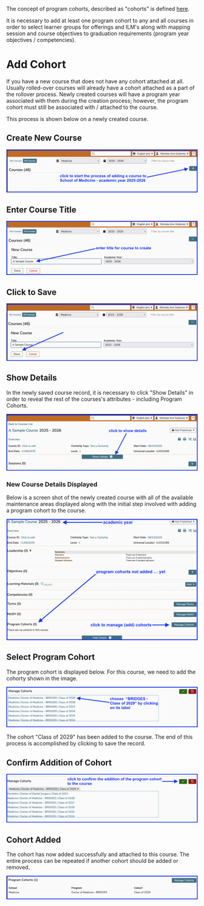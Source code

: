 The concept of program cohorts, described as "cohorts" is defined [here](https://iliosproject.gitbook.io/ilios-user-guide/glossary#cohort).

It is necessary to add at least one program cohort to any and all courses in order to select learner groups for offerings and ILM's along with mapping session and course objectives to graduation requirements (program year objectives / competencies).

# Add Cohort

If you have a new course that does not have any cohort attached at all. Usually rolled-over courses will already have a cohort attached as a part of the rollover process. Newly created courses will have a program year associated with them during the creation process; however, the program cohort must still be associated with / attached to the course.

This process is shown below on a newly created course. 

## Create New Course 

![create new course](../../images/course_program_cohorts/create_new_course.png)

## Enter Course Title

![enter course title](../../images/course_program_cohorts/enter_course_title.png)

## Click to Save

![click to save](../../images/course_program_cohorts/click_to_save.png)

## Show Details

In the newly saved course record, it is necessary to click "Show Details" in order to reveal the rest of the courses's attributes - including Program Cohorts.

![show details](../../images/course_program_cohorts/show_details.png)

### New Course Details Displayed

Below is a screen shot of the newly created course with all of the available maintenance areas displayed along with the initial step involved with adding a program cohort to the course.

![new course details shown](../../images/course_program_cohorts/new_course_details_shown.png)

## Select Program Cohort

The program cohort is displayed below. For this course, we need to add the cohorty shown in the image. 

![program cohort selector](../../images/course_program_cohorts/program_cohort_selector.png)

The cohort "Class of 2029" has been added to the course. The end of this process is accomplished by clicking to save the record.

## Confirm Addition of Cohort

![confirm cohort addition](../../images/course_program_cohorts/confirm_cohort_addition.png)

## Cohort Added 

The cohort has now added successfully and attached to this course. The entire process can be repeated if another cohort should be added or removed.

![cohort added](../../images/course_program_cohorts/cohort_added.png)

